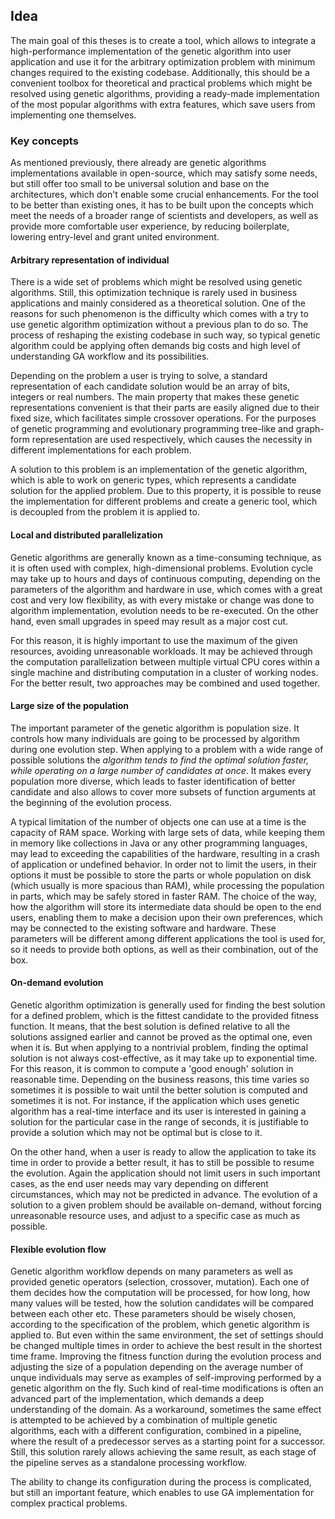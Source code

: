 ## Idea

The main goal of this theses is to create a tool, which allows to integrate a high-performance implementation of the genetic algorithm into user application and use it for the arbitrary optimization problem with minimum changes required to the existing codebase. Additionally, this should be a convenient toolbox for theoretical and practical problems which might be resolved using genetic algorithms, providing a ready-made implementation of the most popular algorithms with extra features, which save users from implementing one themselves.

### Key concepts

As mentioned previously, there already are genetic algorithms implementations available in open-source, which may satisfy some needs, but still offer too small to be universal solution and base on the architectures, which don't enable some crucial enhancements. For the tool to be better than existing ones, it has to be built upon the concepts which meet the needs of a broader range of scientists and developers, as well as provide more comfortable user experience, by reducing boilerplate, lowering entry-level and grant united environment.

#### Arbitrary representation of individual
There is a wide set of problems which might be resolved using genetic algorithms. Still, this optimization technique is rarely used in business applications and mainly considered as a theoretical solution. One of the reasons for such phenomenon is the difficulty which comes with a try to use genetic algorithm optimization without a previous plan to do so. The process of reshaping the existing codebase in such way, so typical genetic algorithm could be applying often demands big costs and high level of understanding GA workflow and its possibilities.

Depending on the problem a user is trying to solve, a standard representation of each candidate solution would be an array of bits, integers or real numbers. The main property that makes these genetic representations convenient is that their parts are easily aligned due to their fixed size, which facilitates simple crossover operations. For the purposes of genetic programming and evolutionary programming tree-like and graph-form representation are used respectively, which causes the necessity in different implementations for each problem.

A solution to this problem is an implementation of the genetic algorithm, which is able to work on generic types, which represents a candidate solution for the applied problem. Due to this property, it is possible to reuse the implementation for different problems and create a generic tool, which is decoupled from the problem it is applied to.

#### Local and distributed parallelization
Genetic algorithms are generally known as a time-consuming technique, as it is often used with complex, high-dimensional problems. Evolution cycle may take up to hours and days of continuous computing, depending on the parameters of the algorithm and hardware in use, which comes with a great cost and very low flexibility, as with every mistake or change was done to algorithm implementation, evolution needs to be re-executed. On the other hand, even small upgrades in speed may result as a major cost cut.

For this reason, it is highly important to use the maximum of the given resources, avoiding unreasonable workloads. It may be achieved through the computation parallelization between multiple virtual CPU cores within a single machine and distributing computation in a cluster of working nodes. For the better result, two approaches may be combined and used together.

[comment]: # (May be expanded)

#### Large size of the population
The important parameter of the genetic algorithm is population size. It controls how many individuals are going to be processed by algorithm during one evolution step. When applying to a problem with a wide range of possible solutions the *algorithm tends to find the optimal solution faster, while operating on a large number of candidates at once*. It makes every population more diverse, which leads to faster identification of better candidate and also allows to cover more subsets of function arguments at the beginning of the evolution process.

A typical limitation of the number of objects one can use at a time is the capacity of RAM space. Working with large sets of data, while keeping them in memory like collections in Java or any other programming languages, may lead to exceeding the capabilities of the hardware, resulting in a crash of application or undefined behavior. In order not to limit the users, in their options it must be possible to store the parts or whole population on disk (which usually is more spacious than RAM), while processing the population in parts, which may be safely stored in faster RAM. The choice of the way, how the algorithm will store its intermediate data should be open to the end users, enabling them to make a decision upon their own preferences, which may be connected to the existing software and hardware. These parameters will be different among different applications the tool is used for, so it needs to provide both options, as well as their combination, out of the box.

<!-- This propery was not met in existing solutions, due to possible issues, among which is RAM limitation and long time of processing. However, with abillity to efficiently reuse objects -->

#### On-demand evolution
Genetic algorithm optimization is generally used for finding the best solution for a defined problem, which is the fittest candidate to the provided fitness function. It means, that the best solution is defined relative to all the solutions assigned earlier and cannot be proved as the optimal one, even when it is. But when applying to a nontrivial problem, finding the optimal solution is not always cost-effective, as it may take up to exponential time. For this reason, it is common to compute a 'good enough' solution in reasonable time. Depending on the business reasons, this time varies so sometimes it is possible to wait until the better solution is computed and sometimes it is not. For instance, if the application which uses genetic algorithm has a real-time interface and its user is interested in gaining a solution for the particular case in the range of seconds, it is justifiable to provide a solution which may not be optimal but is close to it.

On the other hand, when a user is ready to allow the application to take its time in order to provide a better result, it has to still be possible to resume the evolution. Again the application should not limit users in such important cases, as the end user needs may vary depending on different circumstances, which may not be predicted in advance. The evolution of a solution to a given problem should be available on-demand, without forcing unreasonable resource uses, and adjust to a specific case as much as possible.

[comment]: # (May be edited [last chapter])

#### Flexible evolution flow
Genetic algorithm workflow depends on many parameters as well as provided genetic operators (selection, crossover, mutation). Each one of them decides how the computation will be processed, for how long, how many values will be tested, how the solution candidates will be compared between each other etc. These parameters should be wisely chosen, according to the specification of the problem, which genetic algorithm is applied to. But even within the same environment, the set of settings should be changed multiple times in order to achieve the best result in the shortest time frame. Improving the fitness function during the evolution process and adjusting the size of a population depending on the average number of unque individuals may serve as examples of self-improving performed by a genetic algorithm on the fly. Such kind of real-time modifications is often an advanced part of the implementation, which demands a deep understanding of the domain. As a workaround, sometimes the same effect is attempted to be achieved by a combination of multiple genetic algorithms, each with a different configuration, combined in a pipeline, where the result of a predecessor serves as a starting point for a successor. Still, this solution rarely allows achieving the same result, as each stage of the pipeline serves as a standalone processing workflow.

The ability to change its configuration during the process is complicated, but still an important feature, which enables to use GA implementation for complex practical problems.

[comment]: # (May be expanded)